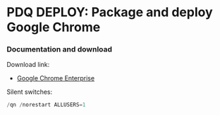# PDQ DEPLOY: Package and deploy Google Chrome
### Documentation and download
Download link:

* [Google Chrome Enterprise](https://chromeenterprise.google/browser/download/#windows-tab)

Silent switches:
```powershell
/qn /norestart ALLUSERS=1
```